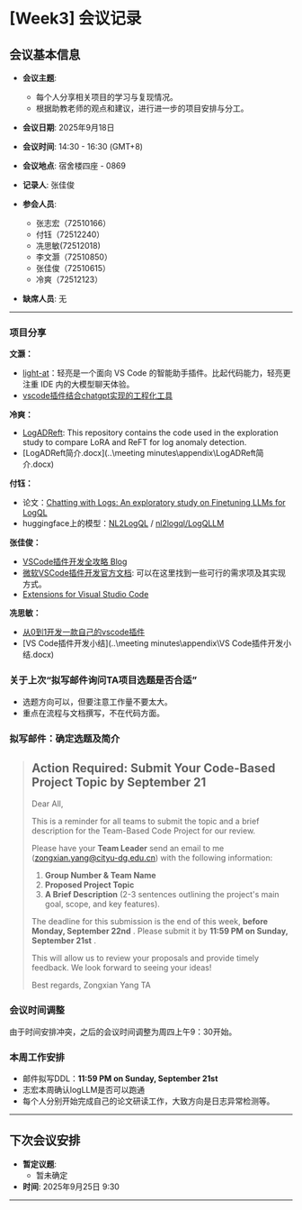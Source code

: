 # [Week3] 会议记录

## 会议基本信息

- **会议主题**:

  - 每个人分享相关项目的学习与复现情况。
  - 根据助教老师的观点和建议，进行进一步的项目安排与分工。
- **会议日期**: 2025年9月18日
- **会议时间**: 14:30 - 16:30 (GMT+8)
- **会议地点**: 宿舍楼四座 - 0869
- **记录人**: 张佳俊
- **参会人员**:

  - 张志宏（72510166）
  - 付钰（72512240）
  - 冼思敏(72512018)
  - 李文灏（72510850）
  - 张佳俊（72510615）
  - 冷爽（72512123）
- **缺席人员**: 无

---

### 项目分享

**文灏：**

- [light-at](https://github.com/HiMeditator/light-at/tree/main)：轻亮是一个面向 VS Code 的智能助手插件。比起代码能力，轻亮更注重 IDE 内的大模型聊天体验。
- [vscode插件结合chatgpt实现的工程化工具](http://github.com/airuikun/smart-ide)

**冷爽：**

- [LogADReft](https://github.com/mala-lab/LogADReft?utm_source=chatgpt.com): This repository contains the code used in the exploration study to compare LoRA and ReFT for log anomaly detection.
- [LogADReft简介.docx](..\meeting minutes\appendix\LogADReft简介.docx)

**付钰：**

- 论文：[Chatting with Logs: An exploratory study on Finetuning LLMs for LogQL](https://arxiv.org/abs/2412.03612)
- huggingface上的模型：[NL2LogQL](https://huggingface.co/nl-to-logql) / [nl2logql/LogQLLM](https://github.com/nl2logql/LogQLLM)

**张佳俊：**

- [VSCode插件开发全攻略 Blog](https://www.cnblogs.com/liuxianan/p/vscode-plugin-overview.html)
- [微软VSCode插件开发官方文档](https://code.visualstudio.com/docs/extensions/overview): 可以在这里找到一些可行的需求项及其实现方式。
- [Extensions for Visual Studio Code](https://marketplace.visualstudio.com/)

**冼思敏：**

- [从0到1开发一款自己的vscode插件](https://segmentfault.com/a/1190000040720760#item-3-4)
- [VS Code插件开发小结](..\meeting minutes\appendix\VS Code插件开发小结.docx)

### 关于上次“拟写邮件询问TA项目选题是否合适”

* 选题方向可以，但要注意工作量不要太大。
* 重点在流程与文档撰写，不在代码方面。

### 拟写邮件：确定选题及简介

> ## Action Required: Submit Your Code-Based Project Topic by September 21
>
> Dear All,
>
> This is a reminder for all teams to submit the topic and a brief description for the Team-Based Code Project for our review.
>
> Please have your **Team Leader** send an email to me (zongxian.yang@cityu-dg.edu.cn) with the following information:
>
> 1. **Group Number & Team Name**
> 2. **Proposed Project Topic**
> 3. **A Brief Description** (2-3 sentences outlining the project's main goal, scope, and key features).
>
> The deadline for this submission is the end of this week,  **before Monday, September 22nd** . Please submit it by  **11:59 PM on Sunday, September 21st** .
>
> This will allow us to review your proposals and provide timely feedback. We look forward to seeing your ideas!
>
> Best regards,
> Zongxian Yang
> TA

### 会议时间调整

由于时间安排冲突，之后的会议时间调整为周四上午9：30开始。

### 本周工作安排

- 邮件拟写DDL：**11:59 PM on Sunday, September 21st**
- 志宏本周确认logLLM是否可以跑通
- 每个人分别开始完成自己的论文研读工作，大致方向是日志异常检测等。

---



## 下次会议安排

- **暂定议题**:
  - 暂未确定
- **时间**: 2025年9月25日 9:30

---
